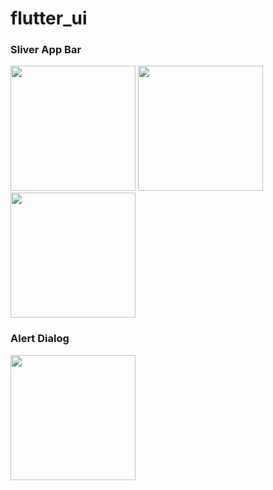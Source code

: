 # flutter_ui

### Sliver App Bar
<img src="https://github.com/AbdelrhmanAmer/flutter_ui/assets/93345509/da90f3b2-26f8-48c1-92d5-93d8989ab742" width="200"/>
<img src="https://github.com/AbdelrhmanAmer/flutter_ui/assets/93345509/fd971f41-2739-4604-bcab-26b168517602" width="200"/>
<img src="https://github.com/AbdelrhmanAmer/flutter_ui/assets/93345509/cb32f5e6-eb32-44dd-ba0c-a7580ff954d3" width="200"/>

### Alert Dialog
<img src="https://github.com/AbdelrhmanAmer/flutter_ui/assets/93345509/17409633-ba62-4fb1-b00c-6efe41827d0e" width="200"/>

